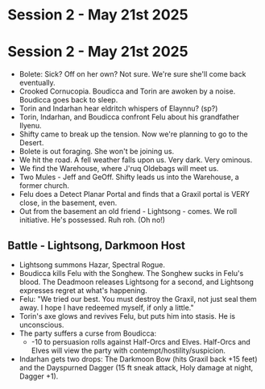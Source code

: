 # Session 2 - May 21st 2025

# Session 2 - May 21st 2025

- Bolete: Sick? Off on her own? Not sure. We're sure she'll come back eventually.
- Crooked Cornucopia. Boudicca and Torin are awoken by a noise. Boudicca goes back to sleep.
- Torin and Indarhan hear eldritch whispers of Elaynnu? (sp?)
- Torin, Indarhan, and Boudicca confront Felu about his grandfather Ilyenu.
- Shifty came to break up the tension. Now we're planning to go to the Desert.
- Bolete is out foraging. She won't be joining us.
- We hit the road. A fell weather falls upon us. Very dark. Very ominous.
- We find the Warehouse, where J'ruq Oldebags will meet us.
- Two Mules - Jeff and GeOff. Shifty leads us into the Warehouse, a former church. 
- Felu does a Detect Planar Portal and finds that a Graxil portal is VERY close, in the basement, even.
- Out from the basement an old friend - Lightsong - comes. We roll initiative. He's possessed. Ruh roh. (Oh no!)

## Battle - Lightsong, Darkmoon Host
- Lightsong summons Hazar, Spectral Rogue.
- Boudicca kills Felu with the Songhew. The Songhew sucks in Felu's blood. The Deadmoon releases Lightsong for a second, and Lightsong expresses regret at what's happening. 
- Felu: "We tried our best. You must destroy the Graxil, not just seal them away. I hope I have redeemed myself, if only a little."
- Torin's axe glows and revives Felu, but puts him into stasis. He is unconscious.
- The party suffers a curse from Boudicca: 
    - -10 to persuasion rolls against Half-Orcs and Elves. Half-Orcs and Elves will view the party with contempt/hostility/suspicion.
- Indarhan gets two drops: The Darkmoon Bow (hits Graxil back +15 feet) and the Dayspurned Dagger (15 ft sneak attack, Holy damage at night, Dagger +1).
